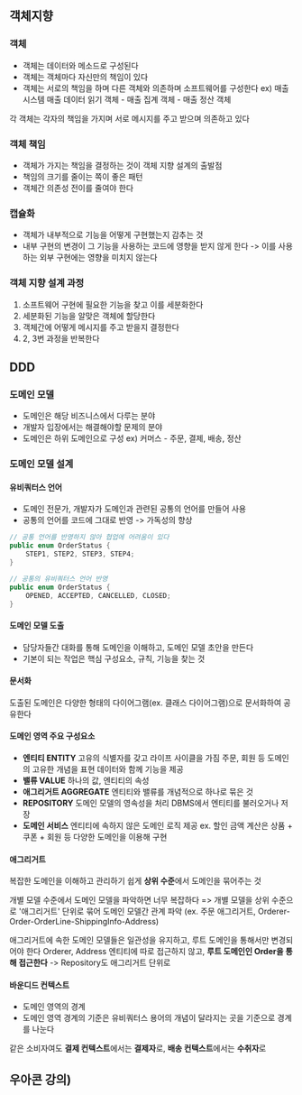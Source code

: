 ## 객체지향
### 객체
- 객체는 데이터와 메소드로 구성된다
- 객체는 객체마다 자신만의 책임이 있다
- 객체는 서로의 책임을 하며 다른 객체와 의존하며 소프트웨어를 구성한다
ex) 매출 시스템
매출 데이터 읽기 객체 - 매출 집계 객체 - 매출 정산 객체

각 객체는 각자의 책임을 가지며 서로 메시지를 주고 받으며 의존하고 있다
### 객체 책임
- 객체가 가지는 책임을 결정하는 것이 객체 지향 설계의 출발점
- 책임의 크기를 줄이는 쪽이 좋은 패턴
- 객체간 의존성 전이를 줄여야 한다
### 캡슐화
- 객체가 내부적으로 기능을 어떻게 구현했는지 감추는 것
- 내부 구현의 변경이 그 기능을 사용하는 코드에 영향을 받지 않게 한다
  -> 이를 사용하는 외부 구현에는 영향을 미치지 않는다
### 객체 지향 설계 과정
1. 소프트웨어 구현에 필요한 기능을 찾고 이를 세분화한다
2. 세분화된 기능을 알맞은 객체에 할당한다
3. 객체간에 어떻게 메시지를 주고 받을지 결정한다
4. 2, 3번 과정을 반복한다
## DDD
### 도메인 모델
- 도메인은 해당 비즈니스에서 다루는 분야
- 개발자 입장에서는 해결해야할 문제의 분야
- 도메인은 하위 도메인으로 구성
ex) 커머스 - 주문, 결제, 배송, 정산
### 도메인 모델 설계
#### 유비쿼터스 언어
- 도메인 전문가, 개발자가 도메인과 관련된 공통의 언어를 만들어 사용
- 공통의 언어를 코드에 그대로 반영 -> 가독성의 향상
```java
// 공통 언어를 반영하지 않아 협업에 어려움이 있다
public enum OrderStatus {
	STEP1, STEP2, STEP3, STEP4;
}

// 공통의 유비쿼터스 언어 반영
public enum OrderStatus {
	OPENED, ACCEPTED, CANCELLED, CLOSED;
}
```
#### 도메인 모델 도출
- 담당자들간 대화를 통해 도메인을 이해하고, 도메인 모델 초안을 만든다
- 기본이 되는 작업은 핵심 구성요소, 규칙, 기능을 찾는 것
#### 문서화
도출된 도메인은 다양한 형태의 다이어그램(ex. 클래스 다이어그램)으로 문서화하여 공유한다
#### 도메인 영역 주요 구성요소
- **엔티티 ENTITY**
  고유의 식별자를 갖고 라이프 사이클을 가짐
  주문, 회원 등 도메인의 고유한 개념을 표현
  데이터와 함께 기능을 제공
- **밸류 VALUE**
  하나의 값, 엔티티의 속성
- **애그리거트 AGGREGATE**
  엔티티와 밸류를 개념적으로 하나로 묶은 것
- **REPOSITORY**
  도메인 모델의 영속성을 처리
  DBMS에서 엔티티를 불러오거나 저장
- **도메인 서비스**
  엔티티에 속하지 않은 도메인 로직 제공
  ex. 할인 금액 계산은 상품 + 쿠폰 + 회원 등 다양한 도메인을 이용해 구현
#### 애그리거트
복잡한 도메인을 이해하고 관리하기 쉽게 **상위 수준**에서 도메인을 묶어주는 것

개별 모델 수준에서 도메인 모델을 파악하면 너무 복잡하다
=> 개별 모델을 상위 수준으로 '애그리거트' 단위로 묶어 도메인 모델간 관계 파악
(ex. 주문 애그리거트, Orderer-Order-OrderLine-ShippingInfo-Address)

애그리거트에 속한 도메인 모델들은 일관성을 유지하고, 루트 도메인을 통해서만 변경되어야 한다
Orderer, Address 엔티티에 따로 접근하지 않고, **루트 도메인인 Order을 통해 접근한다**
-> Repository도 애그리거트 단위로
#### 바운디드 컨텍스트
- 도메인 영역의 경계
- 도메인 영역 경계의 기준은 유비쿼터스 용어의 개념이 달라지는 곳을 기준으로 경계를 나눈다

같은 소비자여도 **결제 컨텍스트**에서는 **결제자**로, **배송 컨텍스트**에서는 **수취자**로
## 우아콘 강의)